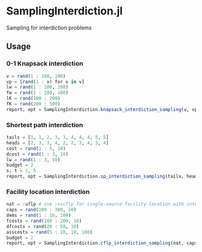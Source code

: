 # SamplingInterdiction.jl
Sampling for interdiction problems

## Usage

### 0-1 Knapsack interdiction
```julia
v = rand(1 : 100, 100)
vp = [rand(1 : x) for x in v]
lw = rand(1 : 100, 100)
fw = rand(1 : 100, 100)
lK = rand(100 : 200)
fK = rand(200 : 500)
report, opt = SamplingInterdiction.knapsack_interdiction_sampling(v, vp, lw, fw, fK, lK)
```

### Shortest path interdiction
```julia
tails = [1, 1, 2, 3, 3, 4, 4, 4, 5, 5]
heads = [2, 3, 3, 4, 2, 2, 3, 4, 3, 4]
cost = rand(1 : 5, 10)
dcost = rand(1 : 3, 10)
lw = rand(1 : 3, 10)
budget = 2
s, t = 1, 5
report, opt = SamplingInterdiction.sp_interdiction_sampling(tails, heads, cost, dcost, lw, budget, s, t)
```

### Facility location interdiction
```julia
nat = :uflp # use :sscflp for single-source facility location with interdiction
caps = rand(100 : 300, 10)
dems = rand(1 : 10, 100)
fcosts = rand(100 : 200, 10)
dfcosts = rand(20 : 50, 10)
asscosts = rand(5 : 10, 10, 100)
budget = 2
report, opt = SamplingInterdiction.cflp_interdiction_sampling(nat, caps, dems, fcosts, dfcosts, asscosts, budget)
```

